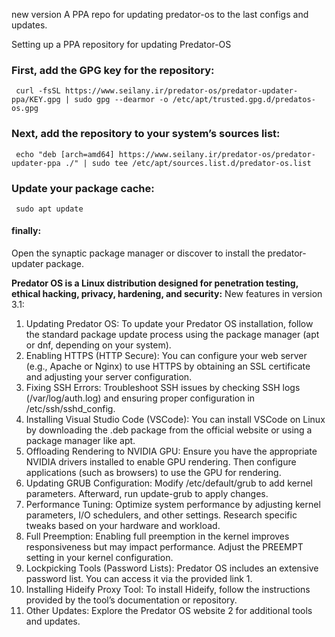 
new version
A PPA repo for updating predator-os to the last configs and updates.


Setting up a PPA repository for updating Predator-OS


### First, add the GPG key for the repository:
``` curl -fsSL https://www.seilany.ir/predator-os/predator-updater-ppa/KEY.gpg | sudo gpg --dearmor -o /etc/apt/trusted.gpg.d/predatos-os.gpg```

### Next, add the repository to your system’s sources list:
``` echo "deb [arch=amd64] https://www.seilany.ir/predator-os/predator-updater-ppa ./" | sudo tee /etc/apt/sources.list.d/predator-os.list```

### Update your package cache:
``` sudo apt update```


#### finally:
Open the synaptic package manager or discover to install the predator-updater package.




<b> Predator OS is a Linux distribution designed for penetration testing, ethical hacking, privacy, hardening, and security:</b>
 New features in version 3.1:

1. Updating Predator OS: To update your Predator OS installation, follow the standard package update process using the package manager (apt or dnf, depending on your system).
2. Enabling HTTPS (HTTP Secure): You can configure your web server (e.g., Apache or Nginx) to use HTTPS by obtaining an SSL certificate and adjusting your server configuration.
3. Fixing SSH Errors: Troubleshoot SSH issues by checking SSH logs (/var/log/auth.log) and ensuring proper configuration in /etc/ssh/sshd_config.
4. Installing Visual Studio Code (VSCode): You can install VSCode on Linux by downloading the .deb package from the official website or using a package manager like apt.
5. Offloading Rendering to NVIDIA GPU: Ensure you have the appropriate NVIDIA drivers installed to enable GPU rendering. Then configure applications (such as browsers) to use the GPU for rendering.
6. Updating GRUB Configuration: Modify /etc/default/grub to add kernel parameters. Afterward, run update-grub to apply changes.
7. Performance Tuning: Optimize system performance by adjusting kernel parameters, I/O schedulers, and other settings. Research specific tweaks based on your hardware and workload.
8. Full Preemption: Enabling full preemption in the kernel improves responsiveness but may impact performance. Adjust the PREEMPT setting in your kernel configuration.
9. Lockpicking Tools (Password Lists): Predator OS includes an extensive password list. You can access it via the provided link 1.
10. Installing Hideify Proxy Tool: To install Hideify, follow the instructions provided by the tool’s documentation or repository.
11. Other Updates: Explore the Predator OS website 2 for additional tools and updates.
